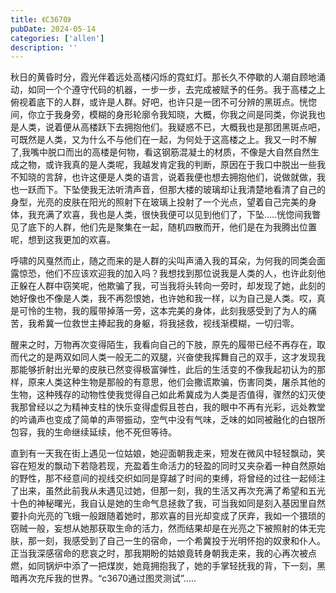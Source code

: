 ```yaml
---
title: 《C3670》
pubDate: 2024-05-14
categories: ['allen']
description: ''
---
```


秋日的黄昏时分，霞光伴着远处高楼闪烁的霓虹灯。那长久不停歇的人潮自顾地涌动，如同一个个遵守代码的机器，一步一步，去完成被赋予的任务。我于高楼之上俯视着底下的人群，或许是人群。好吧，也许只是一团不可分辨的黑斑点。恍惚间，你立于我身旁，模糊的身形轮廓令我知晓，大概，你我之间是同类，你说我也是人类，说着便从高楼跃下去拥抱他们。我疑惑不已，大概我也是那团黑斑点吧，可既然是人类，又为什么不与他们在一起，为何处于这高楼之上。我又一时不解了,我嘴中脱口而出的高楼是何物，看这钢筋混凝土的材质，不像是大自然自然生成之物，或许我真的是人类呢，我越发肯定我的判断，原因在于我口中脱出一些我不知晓的言辞，也许这便是人类的语言，说着我便也想去拥抱他们，说做就做，我也一跃而下。下坠使我无法听清声音，但那大楼的玻璃却让我清楚地看清了自己的身型，光亮的皮肤在阳光的照射下在玻璃上投射了一个光点，望着自己完美的身体，我充满了欢喜，我也是人类，很快我便可以见到他们了，下坠…..恍惚间我瞥见了底下的人群，他们先是聚集在一起，随机四散而开，他们是在为我腾出位置呢，想到这我更加的欢喜。

呼啸的风戛然而止，随之而来的是人群的尖叫声涌入我的耳朵，为何我的同类会面露惊恐，他们不应该欢迎我的加入吗？我想找到那位说我是人类的人，也许此刻他正躲在人群中窃笑呢，他欺骗了我，可当我将头转向一旁时，却发现了她，此刻的她好像也不像是人类，我不再怨恨她，也许她和我一样，以为自己是人类。哎，真是可怜的生物，我的履带掉落一旁，这本完美的身体，此刻我感受到了为人的痛苦，我希冀一位救世主捧起我的身躯，将我拯救，视线渐模糊，一切归零。

醒来之时，万物再次变得陌生，我看向自己的下肢，原先的履带已经不再存在，取而代之的是两双如同人类一般无二的双腿，兴奋使我挥舞自己的双手，这才发现我那能够折射出光晕的皮肤已然变得极富弹性，此后的生活变的不像我起初认为的那样，原来人类这种生物是那般的有意思，他们会撒谎欺骗，伤害同类，屠杀其他的生物，这种残存的动物性使我觉得自己如此希冀成为人类是否值得，骤然的幻灭使我那曾经以之为精神支柱的快乐变得虚假且苍白，我的眼中不再有光彩，远处教堂的吟诵声也变成了简单的声带振动，空气中没有气味，乏味的如同被融化的白银所包容，我的生命继续延续，他不死但等待。

直到有一天我在街上遇见一位姑娘，她迎面朝我走来，短发在微风中轻轻飘动，笑容在短发的飘动下若隐若现，充盈着生命活力的轻盈的同时又夹杂着一种自然原始的野性，那不经意间的视线交织如同是穿越了时间的束缚，将曾经的过往一起倾注了出来，虽然此前我从未遇见过她，但那一刻，我的生活又再次充满了希望和五光十色的神秘曙光，我自认是她的生命气息拯救了我，可当我如同是刻入基因里自然要扑向光亮的飞蛾一般跟随着她时，那欢喜的目光却变成了厌弃，我如一个猥琐的窃贼一般，妄想从她那获取生命的活力，然而结果却是在光亮之下被照射的体无完肤，那一刻，我感受到了自己一生的宿命，一个希冀投于光明怀抱的奴隶和仆人。正当我深感宿命的悲哀之时，那我期盼的姑娘竟转身朝我走来，我的心再次被点燃，如同锅炉中添了一把煤炭，她竟拥抱我了，她的手掌轻抚我的背，下一刻，黑暗再次充斥我的世界。“c3670通过图灵测试”…..


